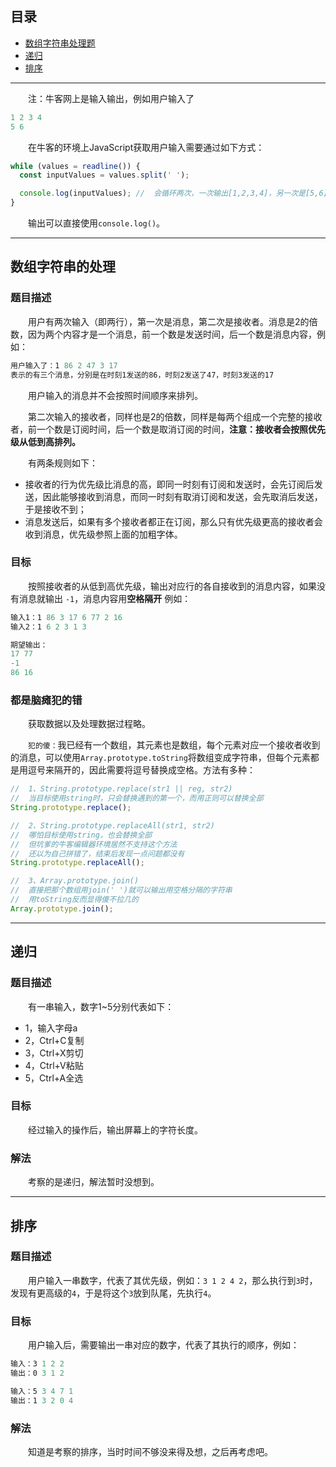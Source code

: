 ## 目录
- [数组字符串处理题](#array-string)
- [递归](#recursion)
- [排序](#sort)
---
&emsp;&emsp;注：牛客网上是输入输出，例如用户输入了
```js
1 2 3 4
5 6
```
&emsp;&emsp;在牛客的环境上JavaScript获取用户输入需要通过如下方式：
```js
while (values = readline()) {
  const inputValues = values.split(' ');

  console.log(inputValues); //  会循环两次，一次输出[1,2,3,4]，另一次是[5,6]
}
```
&emsp;&emsp;输出可以直接使用`console.log()`。

---
## <span id="array-string">**数组字符串的处理**</span>

### **题目描述**
&emsp;&emsp;用户有两次输入（即两行），第一次是消息，第二次是接收者。消息是2的倍数，因为两个内容才是一个消息，前一个数是发送时间，后一个数是消息内容，例如：
```js
用户输入了：1 86 2 47 3 17
表示的有三个消息，分别是在时刻1发送的86，时刻2发送了47，时刻3发送的17
```
&emsp;&emsp;用户输入的消息并不会按照时间顺序来排列。

&emsp;&emsp;第二次输入的接收者，同样也是2的倍数，同样是每两个组成一个完整的接收者，前一个数是订阅时间，后一个数是取消订阅的时间，**注意：接收者会按照优先级从低到高排列。**

&emsp;&emsp;有两条规则如下：
- 接收者的行为优先级比消息的高，即同一时刻有订阅和发送时，会先订阅后发送，因此能够接收到消息，而同一时刻有取消订阅和发送，会先取消后发送，于是接收不到；
- 消息发送后，如果有多个接收者都正在订阅，那么只有优先级更高的接收者会收到消息，优先级参照上面的加粗字体。

### **目标**

&emsp;&emsp;按照接收者的从低到高优先级，输出对应行的各自接收到的消息内容，如果没有消息就输出 `-1`，消息内容用**空格隔开**
例如：
```js
输入1：1 86 3 17 6 77 2 16
输入2：1 6 2 3 1 3

期望输出：
17 77
-1
86 16
```

### **都是脑瘫犯的错**

&emsp;&emsp;获取数据以及处理数据过程略。

&emsp;&emsp;`犯的傻：`我已经有一个数组，其元素也是数组，每个元素对应一个接收者收到的消息，可以使用`Array.prototype.toString`将数组变成字符串，但每个元素都是用逗号来隔开的，因此需要将逗号替换成空格。方法有多种：
```js
//  1、String.prototype.replace(str1 || reg, str2)
//  当目标使用string时，只会替换遇到的第一个，而用正则可以替换全部
String.prototype.replace();

//  2、String.prototype.replaceAll(str1, str2)
//  哪怕目标使用string，也会替换全部
//  但坑爹的牛客编辑器环境居然不支持这个方法
//  还以为自己拼错了，结束后发现一点问题都没有
String.prototype.replaceAll();

//  3、Array.prototype.join()
//  直接把那个数组用join(' ')就可以输出用空格分隔的字符串
//  用toString反而显得傻不拉几的
Array.prototype.join();
```
---
## <span id="recursion">**递归**</span>

### **题目描述**
&emsp;&emsp;有一串输入，数字1~5分别代表如下：
- 1，输入字母a
- 2，Ctrl+C复制
- 3，Ctrl+X剪切
- 4，Ctrl+V粘贴
- 5，Ctrl+A全选

### **目标**

&emsp;&emsp;经过输入的操作后，输出屏幕上的字符长度。

### **解法**

&emsp;&emsp;考察的是递归，解法暂时没想到。



---
## <span id="sort">**排序**</span>

### **题目描述**

&emsp;&emsp;用户输入一串数字，代表了其优先级，例如：`3 1 2 4 2`，那么执行到`3`时，发现有更高级的`4`，于是将这个`3`放到队尾，先执行`4`。

### **目标**

&emsp;&emsp;用户输入后，需要输出一串对应的数字，代表了其执行的顺序，例如：
```js
输入：3 1 2 2
输出：0 3 1 2

输入：5 3 4 7 1
输出：1 3 2 0 4
```

### **解法**

&emsp;&emsp;知道是考察的排序，当时时间不够没来得及想，之后再考虑吧。
